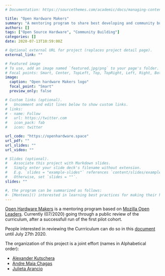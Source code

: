 ```yaml
---
# Documentation: https://sourcethemes.com/academic/docs/managing-content/

title: "Open Hardware Makers"
summary: "A mentoring program to share best developing and community building practices for Open Hardware projects"
authors: []
tags: ["Open Source Hardware", "Community Building"]
categories: []
date: 2020-07-13T10:59:00Z

# Optional external URL for project (replaces project detail page).
external_link: ""

# Featured image
# To use, add an image named `featured.jpg/png` to your page's folder.
# Focal points: Smart, Center, TopLeft, Top, TopRight, Left, Right, BottomLeft, Bottom, BottomRight.
image:
  caption: "Open hardware Makers logo"
  focal_point: "Smart"
  preview_only: false

# Custom links (optional).
#   Uncomment and edit lines below to show custom links.
# links:
# - name: Follow
#   url: https://twitter.com
#   icon_pack: fab
#   icon: twitter

url_code: "https://openhardware.space"
url_pdf: ""
url_slides: ""
url_video: ""

# Slides (optional).
#   Associate this project with Markdown slides.
#   Simply enter your slide deck's filename without extension.
#   E.g. `slides = "example-slides"` references `content/slides/example-slides.md`.
#   Otherwise, set `slides = ""`.
slides: ""

#, the program can be summarized as follows:
#- [Mentees]() interested in learning best practices for making their hardware projects truly open are paired with [mentors]() that will support them navigate the [program curriculum]() over the course of 15 weeks.
---
```


[Open Hardware Makers](https://openhardware.space) is a mentoring program based on [Mozilla Open Leaders](). Currently (07/2020) going through a public review of the curriculum, after a successfull run of the first pilot cohort.


People interested in reviewing the Currriculum can do so in this [document](https://docs.google.com/document/d/1eUr8ijDjvVCvfjzoUgXZhXm6O4glRkcoZODhcufV8Hg/edit) until July 27th 2020.

The organization of this project is a joint effort  (names in Alphabetical order):
  - [Alexander Kutschera](https://twitter.com/alexwastooshort)
  - [Andre Maia Chagas](https://twitter.com/Chagas_AM)
  - [Julieta Arancio](https://twitter.com/Cassandreces)
